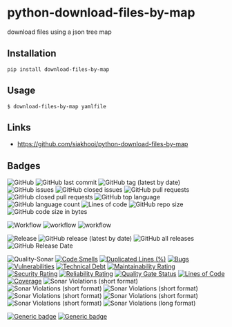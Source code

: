 # python-download-files-by-map
download files using a json tree map

## Installation
```
pip install download-files-by-map
```

## Usage
```
$ download-files-by-map yamlfile
```

## Links
- https://github.com/siakhooi/python-download-files-by-map

## Badges
![GitHub](https://img.shields.io/github/license/siakhooi/python-download-files-by-map?logo=github)
![GitHub last commit](https://img.shields.io/github/last-commit/siakhooi/python-download-files-by-map?logo=github)
![GitHub tag (latest by date)](https://img.shields.io/github/v/tag/siakhooi/python-download-files-by-map?logo=github)
![GitHub issues](https://img.shields.io/github/issues/siakhooi/python-download-files-by-map?logo=github)
![GitHub closed issues](https://img.shields.io/github/issues-closed/siakhooi/python-download-files-by-map?logo=github)
![GitHub pull requests](https://img.shields.io/github/issues-pr-raw/siakhooi/python-download-files-by-map?logo=github)
![GitHub closed pull requests](https://img.shields.io/github/issues-pr-closed-raw/siakhooi/python-download-files-by-map?logo=github)
![GitHub top language](https://img.shields.io/github/languages/top/siakhooi/python-download-files-by-map?logo=github)
![GitHub language count](https://img.shields.io/github/languages/count/siakhooi/python-download-files-by-map?logo=github)
![Lines of code](https://img.shields.io/tokei/lines/github/siakhooi/python-download-files-by-map?logo=github)
![GitHub repo size](https://img.shields.io/github/repo-size/siakhooi/python-download-files-by-map?logo=github)
![GitHub code size in bytes](https://img.shields.io/github/languages/code-size/siakhooi/python-download-files-by-map?logo=github)

![Workflow](https://img.shields.io/badge/Workflow-github-purple)
![workflow](https://github.com/siakhooi/python-download-files-by-map/actions/workflows/build.yaml/badge.svg)
![workflow](https://github.com/siakhooi/python-download-files-by-map/actions/workflows/workflow-deployments.yml/badge.svg)

![Release](https://img.shields.io/badge/Release-github-purple)
![GitHub release (latest by date)](https://img.shields.io/github/v/release/siakhooi/python-download-files-by-map?label=GPR%20release&logo=github)
![GitHub all releases](https://img.shields.io/github/downloads/siakhooi/python-download-files-by-map/total?color=33cb56&logo=github)
![GitHub Release Date](https://img.shields.io/github/release-date/siakhooi/python-download-files-by-map?logo=github)

![Quality-Sonar](https://img.shields.io/badge/Quality-SonarCloud-purple)
[![Code Smells](https://sonarcloud.io/api/project_badges/measure?project=siakhooi_python-download-files-by-map&metric=code_smells)](https://sonarcloud.io/summary/new_code?id=siakhooi_python-download-files-by-map)
[![Duplicated Lines (%)](https://sonarcloud.io/api/project_badges/measure?project=siakhooi_python-download-files-by-map&metric=duplicated_lines_density)](https://sonarcloud.io/summary/new_code?id=siakhooi_python-download-files-by-map)
[![Bugs](https://sonarcloud.io/api/project_badges/measure?project=siakhooi_python-download-files-by-map&metric=bugs)](https://sonarcloud.io/summary/new_code?id=siakhooi_python-download-files-by-map)
[![Vulnerabilities](https://sonarcloud.io/api/project_badges/measure?project=siakhooi_python-download-files-by-map&metric=vulnerabilities)](https://sonarcloud.io/summary/new_code?id=siakhooi_python-download-files-by-map)
[![Technical Debt](https://sonarcloud.io/api/project_badges/measure?project=siakhooi_python-download-files-by-map&metric=sqale_index)](https://sonarcloud.io/summary/new_code?id=siakhooi_python-download-files-by-map)
[![Maintainability Rating](https://sonarcloud.io/api/project_badges/measure?project=siakhooi_python-download-files-by-map&metric=sqale_rating)](https://sonarcloud.io/summary/new_code?id=siakhooi_python-download-files-by-map)
[![Security Rating](https://sonarcloud.io/api/project_badges/measure?project=siakhooi_python-download-files-by-map&metric=security_rating)](https://sonarcloud.io/summary/new_code?id=siakhooi_python-download-files-by-map)
[![Reliability Rating](https://sonarcloud.io/api/project_badges/measure?project=siakhooi_python-download-files-by-map&metric=reliability_rating)](https://sonarcloud.io/summary/new_code?id=siakhooi_python-download-files-by-map)
[![Quality Gate Status](https://sonarcloud.io/api/project_badges/measure?project=siakhooi_python-download-files-by-map&metric=alert_status)](https://sonarcloud.io/summary/new_code?id=siakhooi_python-download-files-by-map)
[![Lines of Code](https://sonarcloud.io/api/project_badges/measure?project=siakhooi_python-download-files-by-map&metric=ncloc)](https://sonarcloud.io/summary/new_code?id=siakhooi_python-download-files-by-map)
[![Coverage](https://sonarcloud.io/api/project_badges/measure?project=siakhooi_python-download-files-by-map&metric=coverage)](https://sonarcloud.io/summary/new_code?id=siakhooi_python-download-files-by-map)
![Sonar Violations (short format)](https://img.shields.io/sonar/violations/siakhooi_python-download-files-by-map?server=https%3A%2F%2Fsonarcloud.io)
![Sonar Violations (short format)](https://img.shields.io/sonar/blocker_violations/siakhooi_python-download-files-by-map?server=https%3A%2F%2Fsonarcloud.io)
![Sonar Violations (short format)](https://img.shields.io/sonar/critical_violations/siakhooi_python-download-files-by-map?server=https%3A%2F%2Fsonarcloud.io)
![Sonar Violations (short format)](https://img.shields.io/sonar/major_violations/siakhooi_python-download-files-by-map?server=https%3A%2F%2Fsonarcloud.io)
![Sonar Violations (short format)](https://img.shields.io/sonar/minor_violations/siakhooi_python-download-files-by-map?server=https%3A%2F%2Fsonarcloud.io)
![Sonar Violations (short format)](https://img.shields.io/sonar/info_violations/siakhooi_python-download-files-by-map?server=https%3A%2F%2Fsonarcloud.io)
![Sonar Violations (long format)](https://img.shields.io/sonar/violations/siakhooi_python-download-files-by-map?format=long&server=http%3A%2F%2Fsonarcloud.io)

[![Generic badge](https://img.shields.io/badge/Funding-BuyMeACoffee-33cb56.svg)](https://www.buymeacoffee.com/siakhooi)
[![Generic badge](https://img.shields.io/badge/Funding-Ko%20Fi-33cb56.svg)](https://ko-fi.com/siakhooi)

